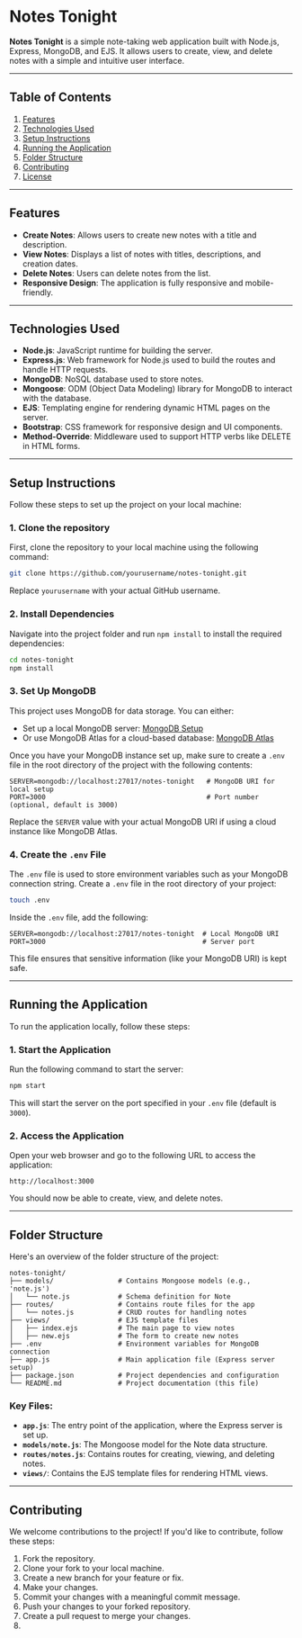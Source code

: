 # Notes Tonight

**Notes Tonight** is a simple note-taking web application built with Node.js, Express, MongoDB, and EJS. It allows users to create, view, and delete notes with a simple and intuitive user interface.

---

## Table of Contents

1. [Features](#features)
2. [Technologies Used](#technologies-used)
3. [Setup Instructions](#setup-instructions)
4. [Running the Application](#running-the-application)
5. [Folder Structure](#folder-structure)
6. [Contributing](#contributing)
7. [License](#license)

---

## Features

- **Create Notes**: Allows users to create new notes with a title and description.
- **View Notes**: Displays a list of notes with titles, descriptions, and creation dates.
- **Delete Notes**: Users can delete notes from the list.
- **Responsive Design**: The application is fully responsive and mobile-friendly.

---

## Technologies Used

- **Node.js**: JavaScript runtime for building the server.
- **Express.js**: Web framework for Node.js used to build the routes and handle HTTP requests.
- **MongoDB**: NoSQL database used to store notes.
- **Mongoose**: ODM (Object Data Modeling) library for MongoDB to interact with the database.
- **EJS**: Templating engine for rendering dynamic HTML pages on the server.
- **Bootstrap**: CSS framework for responsive design and UI components.
- **Method-Override**: Middleware used to support HTTP verbs like DELETE in HTML forms.

---

## Setup Instructions

Follow these steps to set up the project on your local machine:

### 1. **Clone the repository**
   
   First, clone the repository to your local machine using the following command:

   ```bash
   git clone https://github.com/yourusername/notes-tonight.git
   ```

   Replace `yourusername` with your actual GitHub username.

### 2. **Install Dependencies**

   Navigate into the project folder and run `npm install` to install the required dependencies:

   ```bash
   cd notes-tonight
   npm install
   ```

### 3. **Set Up MongoDB**

   This project uses MongoDB for data storage. You can either:

   - Set up a local MongoDB server: [MongoDB Setup](https://www.mongodb.com/docs/manual/installation/)
   - Or use MongoDB Atlas for a cloud-based database: [MongoDB Atlas](https://www.mongodb.com/cloud/atlas)

   Once you have your MongoDB instance set up, make sure to create a `.env` file in the root directory of the project with the following contents:

   ```
   SERVER=mongodb://localhost:27017/notes-tonight   # MongoDB URI for local setup
   PORT=3000                                        # Port number (optional, default is 3000)
   ```

   Replace the `SERVER` value with your actual MongoDB URI if using a cloud instance like MongoDB Atlas.

### 4. **Create the `.env` File**

   The `.env` file is used to store environment variables such as your MongoDB connection string. Create a `.env` file in the root directory of your project:

   ```bash
   touch .env
   ```

   Inside the `.env` file, add the following:

   ```
   SERVER=mongodb://localhost:27017/notes-tonight  # Local MongoDB URI
   PORT=3000                                       # Server port
   ```

   This file ensures that sensitive information (like your MongoDB URI) is kept safe.

---

## Running the Application

To run the application locally, follow these steps:

### 1. **Start the Application**

   Run the following command to start the server:

   ```bash
   npm start
   ```

   This will start the server on the port specified in your `.env` file (default is `3000`).

### 2. **Access the Application**

   Open your web browser and go to the following URL to access the application:

   ```
   http://localhost:3000
   ```

   You should now be able to create, view, and delete notes.

---

## Folder Structure

Here's an overview of the folder structure of the project:

```
notes-tonight/
├── models/                # Contains Mongoose models (e.g., 'note.js')
│   └── note.js            # Schema definition for Note
├── routes/                # Contains route files for the app
│   └── notes.js           # CRUD routes for handling notes
├── views/                 # EJS template files
│   ├── index.ejs          # The main page to view notes
│   ├── new.ejs            # The form to create new notes
├── .env                   # Environment variables for MongoDB connection
├── app.js                 # Main application file (Express server setup)
├── package.json           # Project dependencies and configuration
└── README.md              # Project documentation (this file)
```

### Key Files:
- **`app.js`**: The entry point of the application, where the Express server is set up.
- **`models/note.js`**: The Mongoose model for the Note data structure.
- **`routes/notes.js`**: Contains routes for creating, viewing, and deleting notes.
- **`views/`**: Contains the EJS template files for rendering HTML views.

---

## Contributing

We welcome contributions to the project! If you'd like to contribute, follow these steps:

1. Fork the repository.
2. Clone your fork to your local machine.
3. Create a new branch for your feature or fix.
4. Make your changes.
5. Commit your changes with a meaningful commit message.
6. Push your changes to your forked repository.
7. Create a pull request to merge your changes.
8. 

